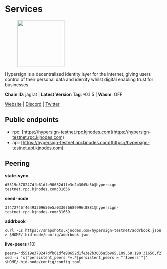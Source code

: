 # Services

<figure><img src="https://raw.githubusercontent.com/kj89/testnet_manuals/main/pingpub/logos/hypersign.png" width="150" alt=""><figcaption></figcaption></figure>

Hypersign is a decentralized identity layer for the internet, giving  users control of their personal data and identity whilst digital  enabling trust for businesses.

**Chain ID**: jagrat | **Latest Version Tag**: v0.1.5 | **Wasm**: OFF

[Website](https://hypersign.id) | [Discord](https://discord.gg/DmuUjMrHVw) | [Twitter](https://twitter.com/hypersignchain)


## Public endpoints

* rpc: [https://hypersign-testnet.rpc.kjnodes.com](https://hypersign-testnet.rpc.kjnodes.com)
* api: [https://hypersign-testnet.api.kjnodes.com](https://hypersign-testnet.api.kjnodes.com)

## Peering

**state-sync**

```
d5519e378247dfb61dfe90652d1fe3e2b3005a5b@hypersign-testnet.rpc.kjnodes.com:31656
```

**seed-node**

```
3f472746f46493309650e5a033076689996c8881@hypersign-testnet.rpc.kjnodes.com:31659
```

**addrbook**
```
curl -Ls https://snapshots.kjnodes.com/hypersign-testnet/addrbook.json > $HOME/.hid-node/config/addrbook.json
```

**live-peers** (10)
```
peers="d5519e378247dfb61dfe90652d1fe3e2b3005a5b@65.109.68.190:31656,f277d5a80e789ce69bb3318dfd5efea45986c073@176.9.22.117:31656,7d85caec437cc8c0a504d6ab3b18fd07c173b2fb@94.130.219.37:26001,a275d8018f683f279bf5167a72d294bfacafa839@178.63.102.172:41656,1380864bb38481fef4b2358026a5ed53fc027679@95.214.52.206:26656,ce6686036f6554deb0490103dcc201172e7c3f2f@81.0.220.131:26656,d92268c246e02a54103f7098b901b876c88f006e@5.161.130.108:26656,2641ddcf28d8adf448edb573de1efba0b6971d9e@178.154.222.128:26656,52eee2c34150d621312087e49f118969472ba55f@149.102.137.192:26656,4aa182ce191cd089929544fe0612d33a02a2cde9@46.17.250.145:26656"
sed -i 's|^persistent_peers *=.*|persistent_peers = "'$peers'"|' $HOME/.hid-node/config/config.toml
```
